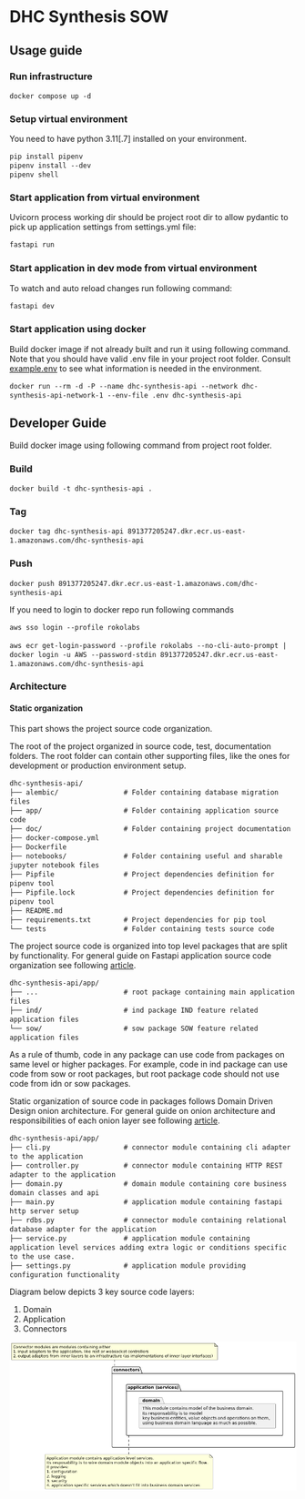 # DHC Synthesis SOW

## Usage guide

### Run infrastructure
```shell
docker compose up -d
```

### Setup virtual environment
You need to have python 3.11[.7] installed on your environment.
```shell
pip install pipenv
pipenv install --dev
pipenv shell
```

### Start application from virtual environment
Uvicorn process working dir should be project root dir to allow pydantic to pick up application settings from settings.yml file:
```bash
fastapi run
```

### Start application in dev mode from virtual environment
To watch and auto reload changes run following command:
```bash
fastapi dev
```

### Start application using docker
Build docker image if not already built and run it using following command.\
Note that you should have valid .env file in your project root folder. Consult [example.env](example.env) to see what information is needed in the environment.
```shell
docker run --rm -d -P --name dhc-synthesis-api --network dhc-synthesis-api-network-1 --env-file .env dhc-synthesis-api
```

## Developer Guide
Build docker image using following command from project root folder.
### Build
```shell
docker build -t dhc-synthesis-api .
```

### Tag
```shell
docker tag dhc-synthesis-api 891377205247.dkr.ecr.us-east-1.amazonaws.com/dhc-synthesis-api
```

### Push
```shell
docker push 891377205247.dkr.ecr.us-east-1.amazonaws.com/dhc-synthesis-api
```

If you need to login to docker repo run following commands
```shell
aws sso login --profile rokolabs

aws ecr get-login-password --profile rokolabs --no-cli-auto-prompt | docker login -u AWS --password-stdin 891377205247.dkr.ecr.us-east-1.amazonaws.com/dhc-synthesis-api
```

### Architecture

#### Static organization
This part shows the project source code organization.

The root of the project organized in source code, test, documentation folders.
The root folder can contain other supporting files, like the ones for development or production environment setup.
```shell
dhc-synthesis-api/
├── alembic/                # Folder containing database migration files
├── app/                    # Folder containing application source code
├── doc/                    # Folder containing project documentation
├── docker-compose.yml
├── Dockerfile
├── notebooks/              # Folder containing useful and sharable jupyter notebook files
├── Pipfile                 # Project dependencies definition for pipenv tool
├── Pipfile.lock            # Project dependencies definition for pipenv tool
├── README.md
├── requirements.txt        # Project dependencies for pip tool
└── tests                   # Folder containing tests source code
```

The project source code is organized into top level packages that are split by functionality.
For general guide on Fastapi application source code organization see following [article](https://medium.com/@amirm.lavasani/how-to-structure-your-fastapi-projects-0219a6600a8f).
```shell
dhc-synthesis-api/app/
├── ...                     # root package containing main application files
├── ind/                    # ind package IND feature related application files
└── sow/                    # sow package SOW feature related application files
```
As a rule of thumb, code in any package can use code from packages on same level or higher packages.
For example, code in ind package can use code from sow or root packages, but root package code should not use code from idn or sow packages.

Static organization of source code in packages follows Domain Driven Design onion architecture.
For general guide on onion architecture and responsibilities of each onion layer see following [article](https://blog.itsjavi.com/target-software-architectures-the-onion-architecture).
```shell
dhc-synthesis-api/app/
├── cli.py                  # connector module containing cli adapter to the application
├── controller.py           # connector module containing HTTP REST adapter to the application
├── domain.py               # domain module containing core business domain classes and api
├── main.py                 # application module containing fastapi http server setup
├── rdbs.py                 # connector module containing relational database adapter for the application
├── service.py              # application module containing application level services adding extra logic or conditions specific to the use case.
├── settings.py             # application module providing configuration functionality
```

Diagram below depicts 3 key source code layers:
1. Domain
2. Application
3. Connectors

![alt text](doc/diag-plantuml-md5-45e11336f4bef9755c450de6a964edff.png)
